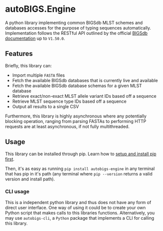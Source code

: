 # autoBIGS.Engine

A python library implementing common BIGSdb MLST schemes and databases accesses for the purpose of typing sequences automatically. Implementation follows the RESTful API outlined by the official [BIGSdb documentation](https://bigsdb.readthedocs.io/en/latest/rest.html) up to `V1.50.0`.

## Features

Briefly, this library can:
- Import multiple `FASTA` files
- Fetch the available BIGSdb databases that is currently live and available
- Fetch the available BIGSdb database schemas for a given MLST database
- Retrieve exact/non-exact MLST allele variant IDs based off a sequence
- Retrieve MLST sequence type IDs based off a sequence
- Output all results to a single CSV

Furthermore, this library is highly asynchronous where any potentially blocking operation, ranging from parsing FASTAs to performing HTTP requests are at least asynchronous, if not fully multithreaded.

## Usage

This library can be installed through pip. Learn how to [setup and install pip first](https://pip.pypa.io/en/stable/installation/).

Then, it's as easy as running `pip install autobigs-engine` in any terminal that has pip in it's path (any terminal where `pip --version` returns a valid version and install path).

### CLI usage

This is a independent python library and thus does not have any form of direct user interface. One way of using it could be to create your own Python script that makes calls to this libraries functions. Alternatively, you may use `autobigs-cli`, a `Python` package that implements a CLI for calling this library.